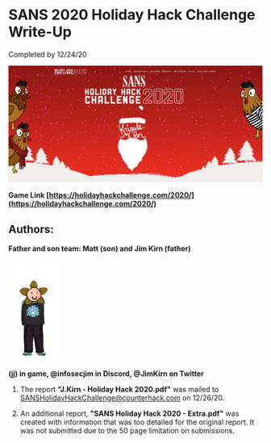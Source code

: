 __SANS 2020 Holiday Hack Challenge Write-Up__
=============================================
Completed by 12/24/20

   ![KringleCon3](images/KringleCon3.jpg)

**Game Link [https://holidayhackchallenge.com/2020/](https://holidayhackchallenge.com/2020/)**

Authors:
--------
**Father and son team: Matt (son) and Jim Kirn (father)**

   ![jj](images/jj.png)

__(jj) in game, @infosecjim in Discord, @JimKirn on Twitter__

1. The report **"J.Kirn - Holiday Hack 2020.pdf"** was mailed to [SANSHolidayHackChallenge@counterhack.com](https://counterhack.com) on 12/26/20.

2. An additional report, **"SANS Holiday Hack 2020 - Extra.pdf"** was created with information that was too detailed for the original report. It was not submitted due to the 50 page limitation on submissions.

